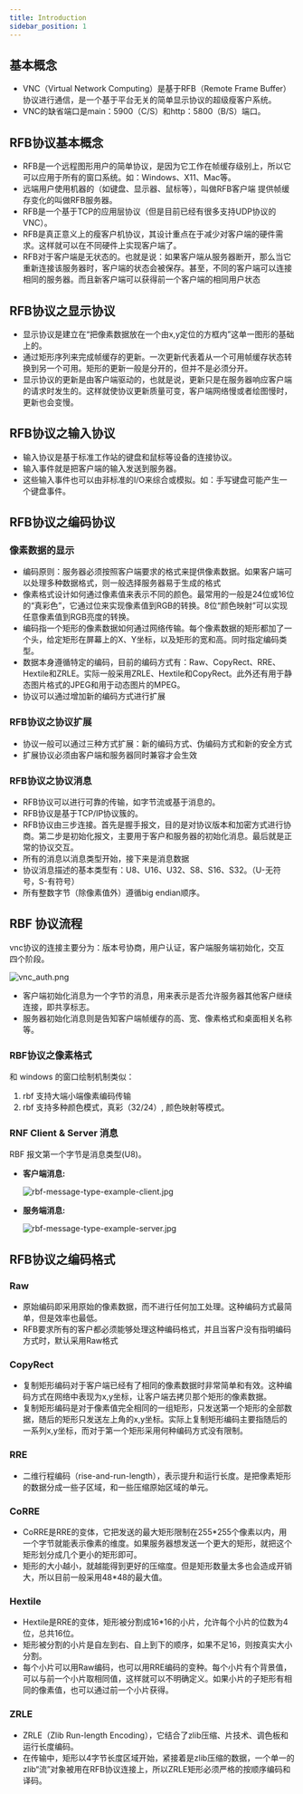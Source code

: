```yaml
---
title: Introduction
sidebar_position: 1
---
```



## 基本概念

- VNC（Virtual Network Computing）是基于RFB（Remote Frame Buffer）协议进行通信，是一个基于平台无关的简单显示协议的超级瘦客户系统。
- VNC的缺省端口是main：5900（C/S）和http：5800（B/S）端口。


## RFB协议基本概念

- RFB是一个远程图形用户的简单协议，是因为它工作在帧缓存级别上，所以它可以应用于所有的窗口系统。如：Windows、X11、Mac等。
- 远端用户使用机器的（如键盘、显示器、鼠标等），叫做RFB客户端 提供帧缓存变化的叫做RFB服务器。
- RFB是一个基于TCP的应用层协议（但是目前已经有很多支持UDP协议的VNC）。
- RFB是真正意义上的瘦客户机协议，其设计重点在于减少对客户端的硬件需求。这样就可以在不同硬件上实现客户端了。
- RFB对于客户端是无状态的。也就是说：如果客户端从服务器断开，那么当它重新连接该服务器时，客户端的状态会被保存。甚至，不同的客户端可以连接相同的服务器。而且新客户端可以获得前一个客户端的相同用户状态


## RFB协议之显示协议

- 显示协议是建立在“把像素数据放在一个由x,y定位的方框内”这单一图形的基础上的。
- 通过矩形序列来完成帧缓存的更新。一次更新代表着从一个可用帧缓存状态转换到另一个可用。矩形的更新一般是分开的，但并不是必须分开。
- 显示协议的更新是由客户端驱动的，也就是说，更新只是在服务器响应客户端的请求时发生的。这样就使协议更新质量可变，客户端网络慢或者绘图慢时，更新也会变慢。

## RFB协议之输入协议

- 输入协议是基于标准工作站的键盘和鼠标等设备的连接协议。
- 输入事件就是把客户端的输入发送到服务器。
- 这些输入事件也可以由非标准的I/O来综合或模拟。如：手写键盘可能产生一个键盘事件。

## RFB协议之编码协议

### 像素数据的显示

- 编码原则：服务器必须按照客户端要求的格式来提供像素数据。如果客户端可以处理多种数据格式，则一般选择服务器易于生成的格式
- 像素格式设计如何通过像素值来表示不同的颜色。最常用的一般是24位或16位的“真彩色”，它通过位来实现像素值到RGB的转换。8位“颜色映射”可以实现任意像素值到RGB亮度的转换。
- 编码指一个矩形的像素数据如何通过网络传输。每个像素数据的矩形都加了一个头，给定矩形在屏幕上的X、Y坐标，以及矩形的宽和高。同时指定编码类型。
- 数据本身遵循特定的编码，目前的编码方式有：Raw、CopyRect、RRE、Hextile和ZRLE。实际一般采用ZRLE、Hextile和CopyRect。此外还有用于静态图片格式的JPEG和用于动态图片的MPEG。
- 协议可以通过增加新的编码方式进行扩展

### RFB协议之协议扩展

- 协议一般可以通过三种方式扩展：新的编码方式、伪编码方式和新的安全方式
- 扩展协议必须由客户端和服务器同时兼容才会生效

### RFB协议之协议消息

- RFB协议可以进行可靠的传输，如字节流或基于消息的。
- RFB协议是基于TCP/IP协议簇的。
- RFB协议由三步连接。首先是握手报文，目的是对协议版本和加密方式进行协商。第二步是初始化报文，主要用于客户和服务器的初始化消息。最后就是正常的协议交互。
- 所有的消息以消息类型开始，接下来是消息数据
- 协议消息描述的基本类型有：U8、U16、U32、S8、S16、S32。（U-无符号，S-有符号）
- 所有整数字节（除像素值外）遵循big endian顺序。


## RBF 协议流程

vnc协议的连接主要分为：版本号协商，用户认证，客户端服务端初始化，交互 四个阶段。

![vnc_auth.png](/images/vnc_auth.png)


- 客户端初始化消息为一个字节的消息，用来表示是否允许服务器其他客户继续连接，即共享标志。
- 服务器初始化消息则是告知客户端帧缓存的高、宽、像素格式和桌面相关名称等。



### RBF协议之像素格式

和 windows 的窗口绘制机制类似：

1. rbf 支持大端小端像素编码传输
2. rbf 支持多种颜色模式，真彩（32/24）, 颜色映射等模式。




### RNF Client & Server 消息

RBF 报文第一个字节是消息类型(U8)。

- **客户端消息:**

    ![rbf-message-type-example-client.jpg](/images/rbf-message-type-example-client.jpg)


- **服务端消息:**

    ![rbf-message-type-example-server.jpg](/images/rbf-message-type-example-server.jpg)


## RFB协议之编码格式


### Raw

- 原始编码即采用原始的像素数据，而不进行任何加工处理。这种编码方式最简单，但是效率也最低。
- RFB要求所有的客户都必须能够处理这种编码格式，并且当客户没有指明编码方式时，默认采用Raw格式

### CopyRect

- 复制矩形编码对于客户端已经有了相同的像素数据时非常简单和有效。这种编码方式在网络中表现为x,y坐标，让客户端去拷贝那个矩形的像素数据。
- 复制矩形编码是对于像素值完全相同的一组矩形，只发送第一个矩形的全部数据，随后的矩形只发送左上角的x,y坐标。实际上复制矩形编码主要指随后的一系列x,y坐标，而对于第一个矩形采用何种编码方式没有限制。

### RRE

- 二维行程编码（rise-and-run-length），表示提升和运行长度。是把像素矩形的数据分成一些子区域，和一些压缩原始区域的单元。

### CoRRE

- CoRRE是RRE的变体，它把发送的最大矩形限制在255*255个像素以内，用一个字节就能表示像素的维度。如果服务器想发送一个更大的矩形，就把这个矩形划分成几个更小的矩形即可。
- 矩形的大小越小，就越能得到更好的压缩度。但是矩形数量太多也会造成开销大，所以目前一般采用48*48的最大值。

### Hextile

- Hextile是RRE的变体，矩形被分割成16*16的小片，允许每个小片的位数为4位，总共16位。
- 矩形被分割的小片是自左到右、自上到下的顺序，如果不足16，则按真实大小分割。
- 每个小片可以用Raw编码，也可以用RRE编码的变种。每个小片有个背景值，可以与前一个小片取相同值，这样就可以不明确定义。如果小片的子矩形有相同的像素值，也可以通过前一个小片获得。

### ZRLE

- ZRLE（Zlib Run-length Encoding），它结合了zlib压缩、片技术、调色板和运行长度编码。
- 在传输中，矩形以4字节长度区域开始，紧接着是zlib压缩的数据，一个单一的zlib“流”对象被用在RFB协议连接上，所以ZRLE矩形必须严格的按顺序编码和译码。












